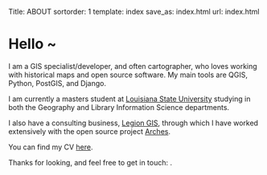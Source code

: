 Title: ABOUT
sortorder: 1
template: index
save_as: index.html
url: index.html

# Hello ~

<!-- <div class="row">
<div class="col-xs-12 col-sm-9"> -->

I am a GIS specialist/developer, and often cartographer, who loves working with historical maps and open source software. My main tools are QGIS, Python, PostGIS, and Django.

I am currently a masters student at [Louisiana State University](https://lsu.edu) studying in both the Geography and Library Information Science departments.

I also have a consulting business, [Legion GIS](https://legiongis.com), through which I have worked extensively with the open source project [Arches](https://archesproject.org).

You can find my CV [here](pages/cv.html).

Thanks for looking, and feel free to get in touch: <a class="email-address-txt"></a>.

<!-- <iframe src='https://view.officeapps.live.com/op/embed.aspx?src=[https://mradamcox.github.io/theme/files/slides_AC.pptx]' width='100%' height='600px' frameborder='0'> -->
<!-- <iframe src='https://mradamcox.github.io' width='100%' height='600px' frameborder='0'> -->
<!-- </div>
<div class="col-xs-12 col-sm-3">
<img src="/theme/img/ac_headshot.jpg"></a>
</div>
</div> -->
